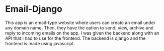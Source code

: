 # Email-Django

This app is an email-type website where users can create an email under any domain name. Then, they have the option to send, view, archive and reply to incoming emails on the app. I was given the backend along with an API that I had to use for the frontend. The backend is django and the frontend is made using javascript.

